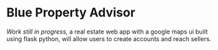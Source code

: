 # Blue Property Advisor
*Work still in progress,* 
a real estate web app with a google maps ui built using flask python, will allow users
to create accounts and reach sellers.